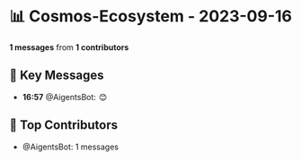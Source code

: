 # 📊 Cosmos-Ecosystem - 2023-09-16
**1 messages** from **1 contributors**

## 💬 Key Messages
- **16:57** @AigentsBot:  😊

## 👥 Top Contributors
- @AigentsBot: 1 messages
